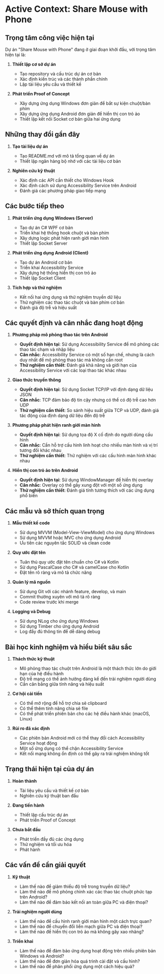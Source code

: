 # Active Context: Share Mouse with Phone

## Trọng tâm công việc hiện tại

Dự án "Share Mouse with Phone" đang ở giai đoạn khởi đầu, với trọng tâm hiện tại là:

1. **Thiết lập cơ sở dự án**
   - Tạo repository và cấu trúc dự án cơ bản
   - Xác định kiến trúc và các thành phần chính
   - Lập tài liệu yêu cầu và thiết kế

2. **Phát triển Proof of Concept**
   - Xây dựng ứng dụng Windows đơn giản để bắt sự kiện chuột/bàn phím
   - Xây dựng ứng dụng Android đơn giản để hiển thị con trỏ ảo
   - Thiết lập kết nối Socket cơ bản giữa hai ứng dụng

## Những thay đổi gần đây

1. **Tạo tài liệu dự án**
   - Tạo README.md với mô tả tổng quan về dự án
   - Thiết lập ngân hàng bộ nhớ với các tài liệu cơ bản

2. **Nghiên cứu kỹ thuật**
   - Xác định các API cần thiết cho Windows Hook
   - Xác định cách sử dụng Accessibility Service trên Android
   - Đánh giá các phương pháp giao tiếp mạng

## Các bước tiếp theo

1. **Phát triển ứng dụng Windows (Server)**
   - Tạo dự án C# WPF cơ bản
   - Triển khai hệ thống hook chuột và bàn phím
   - Xây dựng logic phát hiện ranh giới màn hình
   - Thiết lập Socket Server

2. **Phát triển ứng dụng Android (Client)**
   - Tạo dự án Android cơ bản
   - Triển khai Accessibility Service
   - Xây dựng hệ thống hiển thị con trỏ ảo
   - Thiết lập Socket Client

3. **Tích hợp và thử nghiệm**
   - Kết nối hai ứng dụng và thử nghiệm truyền dữ liệu
   - Thử nghiệm các thao tác chuột và bàn phím cơ bản
   - Đánh giá độ trễ và hiệu suất

## Các quyết định và cân nhắc đang hoạt động

1. **Phương pháp mô phỏng thao tác trên Android**
   - **Quyết định hiện tại**: Sử dụng Accessibility Service để mô phỏng các thao tác chạm và nhập liệu
   - **Cân nhắc**: Accessibility Service có một số hạn chế, nhưng là cách duy nhất để mô phỏng thao tác mà không cần root
   - **Thử nghiệm cần thiết**: Đánh giá khả năng và giới hạn của Accessibility Service với các loại thao tác khác nhau

2. **Giao thức truyền thông**
   - **Quyết định hiện tại**: Sử dụng Socket TCP/IP với định dạng dữ liệu JSON
   - **Cân nhắc**: TCP đảm bảo độ tin cậy nhưng có thể có độ trễ cao hơn UDP
   - **Thử nghiệm cần thiết**: So sánh hiệu suất giữa TCP và UDP, đánh giá tác động của định dạng dữ liệu đến độ trễ

3. **Phương pháp phát hiện ranh giới màn hình**
   - **Quyết định hiện tại**: Sử dụng tọa độ X cố định do người dùng cấu hình
   - **Cân nhắc**: Cần hỗ trợ cấu hình linh hoạt cho nhiều màn hình và vị trí tương đối khác nhau
   - **Thử nghiệm cần thiết**: Thử nghiệm với các cấu hình màn hình khác nhau

4. **Hiển thị con trỏ ảo trên Android**
   - **Quyết định hiện tại**: Sử dụng WindowManager để hiển thị overlay
   - **Cân nhắc**: Overlay có thể gây xung đột với một số ứng dụng
   - **Thử nghiệm cần thiết**: Đánh giá tính tương thích với các ứng dụng phổ biến

## Các mẫu và sở thích quan trọng

1. **Mẫu thiết kế code**
   - Sử dụng MVVM (Model-View-ViewModel) cho ứng dụng Windows
   - Sử dụng MVVM hoặc MVC cho ứng dụng Android
   - Ưu tiên các nguyên tắc SOLID và clean code

2. **Quy ước đặt tên**
   - Tuân thủ quy ước đặt tên chuẩn cho C# và Kotlin
   - Sử dụng PascalCase cho C# và camelCase cho Kotlin
   - Đặt tên rõ ràng và mô tả chức năng

3. **Quản lý mã nguồn**
   - Sử dụng Git với các nhánh feature, develop, và main
   - Commit thường xuyên với mô tả rõ ràng
   - Code review trước khi merge

4. **Logging và Debug**
   - Sử dụng NLog cho ứng dụng Windows
   - Sử dụng Timber cho ứng dụng Android
   - Log đầy đủ thông tin để dễ dàng debug

## Bài học kinh nghiệm và hiểu biết sâu sắc

1. **Thách thức kỹ thuật**
   - Mô phỏng thao tác chuột trên Android là một thách thức lớn do giới hạn của hệ điều hành
   - Độ trễ mạng có thể ảnh hưởng đáng kể đến trải nghiệm người dùng
   - Cần cân bằng giữa tính năng và hiệu suất

2. **Cơ hội cải tiến**
   - Có thể mở rộng để hỗ trợ chia sẻ clipboard
   - Có thể thêm tính năng chia sẻ file
   - Có thể phát triển phiên bản cho các hệ điều hành khác (macOS, Linux)

3. **Rủi ro đã xác định**
   - Các phiên bản Android mới có thể thay đổi cách Accessibility Service hoạt động
   - Một số ứng dụng có thể chặn Accessibility Service
   - Kết nối mạng không ổn định có thể gây ra trải nghiệm không tốt

## Trạng thái hiện tại của dự án

1. **Hoàn thành**
   - Tài liệu yêu cầu và thiết kế cơ bản
   - Nghiên cứu kỹ thuật ban đầu

2. **Đang tiến hành**
   - Thiết lập cấu trúc dự án
   - Phát triển Proof of Concept

3. **Chưa bắt đầu**
   - Phát triển đầy đủ các ứng dụng
   - Thử nghiệm và tối ưu hóa
   - Phát hành

## Các vấn đề cần giải quyết

1. **Kỹ thuật**
   - Làm thế nào để giảm thiểu độ trễ trong truyền dữ liệu?
   - Làm thế nào để mô phỏng chính xác các thao tác chuột phức tạp trên Android?
   - Làm thế nào để đảm bảo kết nối an toàn giữa PC và điện thoại?

2. **Trải nghiệm người dùng**
   - Làm thế nào để cấu hình ranh giới màn hình một cách trực quan?
   - Làm thế nào để chuyển đổi liền mạch giữa PC và điện thoại?
   - Làm thế nào để hiển thị con trỏ ảo mà không gây xao nhãng?

3. **Triển khai**
   - Làm thế nào để đảm bảo ứng dụng hoạt động trên nhiều phiên bản Windows và Android?
   - Làm thế nào để đơn giản hóa quá trình cài đặt và cấu hình?
   - Làm thế nào để phân phối ứng dụng một cách hiệu quả?